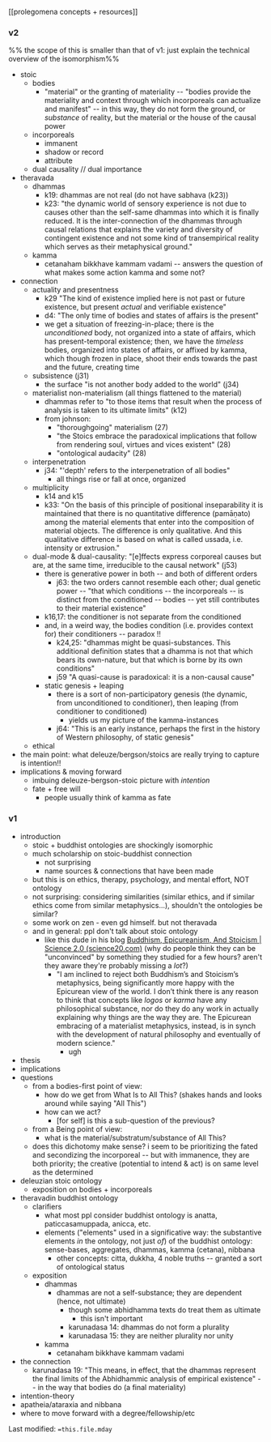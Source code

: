 [[prolegomena concepts + resources]]

### v2
%% the scope of this is smaller than that of v1: just explain the technical overview of the isomorphism%%
- stoic
	- bodies
		- "material" or the granting of materiality -- "bodies provide the materiality and context through which incorporeals can actualize and manifest" -- in this way, they do not form the ground, or *substance* of reality, but the material or the house of the causal power
	- incorporeals
		- immanent
		- shadow or record
		- attribute
	- dual causality // dual importance
- theravada
	- dhammas
		- k19: dhammas are not real (do not have sabhava (k23))
		- k23: "the dynamic world of sensory experience is not due to causes other than the self-same dhammas into which it is finally reduced. It is the inter-connection of the dhammas through causal relations that explains the variety and diversity of contingent existence and not some kind of transempirical reality which serves as their metaphysical ground."
	- kamma
		- cetanaham bikkhave kammam vadami -- answers the question of what makes some action kamma and some not?
- connection
	- actuality and presentness
		- k29 "The kind of existence implied here is not past or future existence, but present *actual* and verifiable existence"
		- d4: "The only time of bodies and states of affairs is the present"
		- we get a situation of freezing-in-place; there is the *unconditioned* body, not organized into a state of affairs, which has present-temporal existence; then, we have the *timeless* bodies, organized into states of affairs, or affixed by kamma, which though frozen in place, shoot their ends towards the past and the future, creating time
	- subsistence (j31)
		- the surface "is not another body added to the world" (j34)
	- materialist non-materialism (all things flattened to the material)
		- dhammas refer to "to those items that result when the process of analysis is taken to its ultimate limits" (k12)
		- from johnson:
			- "thoroughgoing" materialism (27)
			- "the Stoics embrace the paradoxical implications that follow from rendering soul, virtues and vices existent" (28)
			- "ontological audacity" (28)
	- interpenetration
		- j34: "'depth' refers to the interpenetration of all bodies"
			- all things rise or fall at once, organized
	- multiplicity
		- k14 and k15
		- k33: "On the basis of this principle of positional inseparability it is maintained that there is no quantitative difference (pamāṇato) among the material elements that enter into the composition of material objects. The difference is only qualitative. And this qualitative difference is based on what is called ussada, i.e. intensity or extrusion."
	- dual-mode & dual-causality: "\[e\]ffects express corporeal causes but are, at the same time, irreducible to the causal network" (j53)
		- there is generative power in both -- and both of different orders
			- j63: the two orders cannot resemble each other; dual genetic power -- "that which conditions -- the incorporeals -- is distinct from the conditioned -- bodies -- yet still contributes to their material existence"
		- k16,17: the conditioner is not separate from the conditioned
		- and, in a weird way, the bodies condition (i.e. provides context for) their conditioners -- paradox !!
			- k24,25: "dhammas might be quasi-substances. This additional definition states that a dhamma is not that which bears its own-nature, but that which is borne by its own conditions"
			- j59 "A quasi-cause is paradoxical: it is a non-causal cause"
		- static genesis + leaping
			- there is a sort of non-participatory genesis (the dynamic, from unconditioned to conditioner), then leaping (from conditioner to conditioned)
				- yields us my picture of the kamma-instances
			- j64: "This is an early instance, perhaps the first in the history of Western philosophy, of static genesis"
	- ethical 
- the main point: what deleuze/bergson/stoics are really trying to capture is intention!!
- implications & moving forward
	- imbuing deleuze-bergson-stoic picture with *intention*
	- fate + free will
		- people usually think of kamma as fate

### v1
- introduction
	- stoic + buddhist ontologies are shockingly isomorphic
	- much scholarship on stoic-buddhist connection
		- not surprising
		- name sources & connections that have been made
	- but this is on ethics, therapy, psychology, and mental effort, NOT ontology
	- not surprising: considering similarities (similar ethics, and if similar ethics come from similar metaphysics...), shouldn't the ontologies be similar?
	- some work on zen - even gd himself. but not theravada
	- and in general: ppl don't talk about stoic ontology
		- like this dude in his blog [Buddhism, Epicureanism, And Stoicism | Science 2.0 (science20.com)](https://www.science20.com/rationally_speaking/buddhism_epicureanism_and_stoicism-103952) (why do people think they can be "unconvinced" by something they studied for a few hours? aren't they aware they're probably missing a *lot*?)
			- "I am inclined to reject both Buddhism’s and Stoicism’s metaphysics, being significantly more happy with the Epicurean view of the world. I don’t think there is any reason to think that concepts like _logos_ or _karma_ have any philosophical substance, nor do they do any work in actually explaining why things are the way they are. The Epicurean embracing of a materialist metaphysics, instead, is in synch with the development of natural philosophy and eventually of modern science."
				- ugh
- thesis
- implications
- questions
	- from a bodies-first point of view:
		- how do we get from What Is to All This? (shakes hands and looks around while saying "All This")
		- how can we act?
			- \[for self\] is this a sub-question of the previous?
	- from a Being point of view:
		- what is the material/substratum/substance of All This?
	- does this dichotomy make sense? i seem to be prioritizing the fated and secondizing the incorporeal -- but with immanence, they are both priority; the creative (potential to intend & act) is on same level as the determined
- deleuzian stoic ontology
	- exposition on bodies + incorporeals
- theravadin buddhist ontology
	- clarifiers
		- what most ppl consider buddhist ontology is anatta, paticcasamuppada, anicca, etc.
		- elements ("elements" used in a significative way: the substantive elements *in* the ontology, not just *of*) of the buddhist ontology: sense-bases, aggregates, dhammas, kamma (cetana), nibbana
			- other concepts: citta, dukkha, 4 noble truths -- granted a sort of ontological status
	- exposition
		- dhammas
			- dhammas are not a self-substance; they are dependent (hence, not ultimate)
				- though some abhidhamma texts do treat them as ultimate
					- this isn't important
				- karunadasa 14: dhammas do not form a plurality
				- karunadasa 15: they are neither plurality nor unity
		- kamma
			- cetanaham bikkhave kammam vadami
- the connection
	- karunadasa 19: "This means, in effect, that the dhammas represent the final limits of the Abhidhammic analysis of empirical existence" -- in the way that bodies do (a final materiality)
- intention-theory
- apatheia/ataraxia and nibbana
- where to move forward with a degree/fellowship/etc

Last modified: `=this.file.mday`